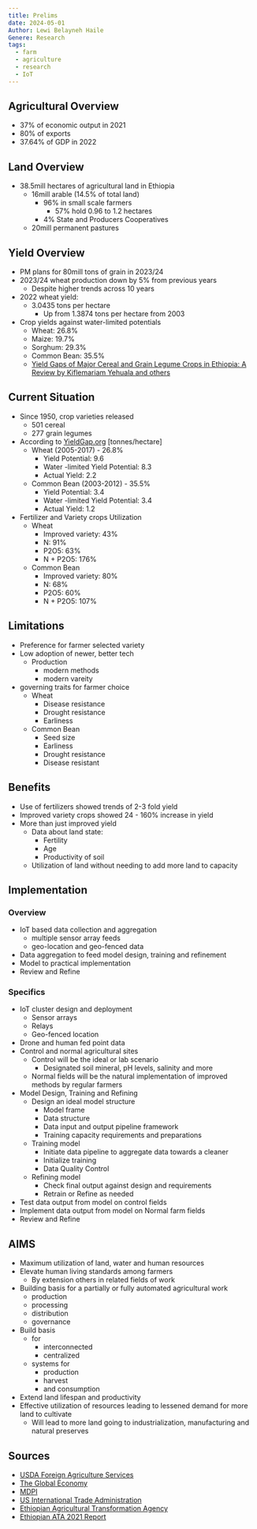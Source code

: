 ```yaml
---
title: Prelims
date: 2024-05-01
Author: Lewi Belayneh Haile
Genere: Research
tags:
  - farm
  - agriculture
  - research
  - IoT
---
```

## Agricultural Overview
- 37% of economic output in 2021
- 80% of exports
- 37.64% of GDP in 2022
## Land Overview
- 38.5mill hectares of agricultural land in Ethiopia
	- 16mill arable (14.5% of total land)
		- 96% in small scale farmers
			- 57% hold 0.96 to 1.2 hectares
		- 4% State and Producers Cooperatives
	- 20mill permanent pastures
## Yield Overview
- PM plans for 80mill tons of grain in 2023/24
- 2023/24 wheat production down by 5% from previous years
	- Despite higher trends across 10 years
- 2022 wheat yield:
	- 3.0435 tons per hectare
		- Up from 1.3874 tons per hectare from 2003
- Crop yields against water-limited potentials
	- Wheat: 26.8%
	- Maize: 19.7%
	- Sorghum: 29.3%
	- Common Bean: 35.5%
	- [Yield Gaps of Major Cereal and Grain Legume Crops in Ethiopia: A Review by Kiflemariam Yehuala and others](https://www.mdpi.com/1888362)

## Current Situation
- Since 1950, crop varieties released
	- 501 cereal
	- 277 grain legumes
- According to [YieldGap.org](https://yieldgap.org) [tonnes/hectare]
	- Wheat (2005-2017) - 26.8%
		- Yield Potential: 9.6
		- Water -limited Yield Potential: 8.3
		- Actual Yield: 2.2
	- Common Bean (2003-2012) - 35.5%
		- Yield Potential: 3.4
		- Water -limited Yield Potential: 3.4
		- Actual Yield: 1.2
- Fertilizer and Variety crops Utilization
	- Wheat
		- Improved variety: 43%
		- N: 91%
		- P2O5: 63%
		- N + P2O5: 176%
	- Common Bean
		- Improved variety: 80%
		- N: 68%
		- P2O5: 60%
		- N + P2O5: 107%
## Limitations
- Preference for farmer selected variety
- Low adoption of newer, better tech
	- Production
		- modern methods
		- modern vareity
- governing traits for farmer choice
	- Wheat
		- Disease resistance
		- Drought resistance
		- Earliness
	- Common Bean
		- Seed size
		- Earliness
		- Drought resistance
		- Disease resistant

## Benefits
- Use of fertilizers showed trends of 2-3 fold yield
- Improved variety crops showed 24 - 160% increase in yield 
- More than just improved yield
	- Data about land state:
		- Fertility
		- Age
		- Productivity of soil 
	- Utilization of land without needing to add more land to capacity

## Implementation
### Overview
- IoT based data collection and aggregation
	- multiple sensor array feeds
	- geo-location and geo-fenced data
- Data aggregation to feed model design, training and refinement
- Model to practical implementation
- Review and Refine

### Specifics
- IoT cluster design and deployment
	- Sensor arrays
	- Relays
	- Geo-fenced location
- Drone and human fed point data
- Control and normal agricultural sites
	- Control will be the ideal or lab scenario
		- Designated soil mineral, pH levels, salinity and more
	- Normal fields will be the natural implementation of improved methods by regular farmers
- Model Design, Training and Refining
	- Design an ideal model structure
		- Model frame
		- Data structure
		- Data input and output pipeline framework
		- Training capacity requirements and preparations
	- Training model
		- Initiate data pipeline to aggregate data towards a cleaner
		- Initialize training
		- Data  Quality Control
	- Refining model
		- Check final output against design and requirements
		- Retrain or Refine as needed
- Test data output from model on control fields
- Implement data output from model on Normal farm fields
- Review and Refine

## AIMS
- Maximum utilization of land, water and human resources
- Elevate human living standards among farmers
	- By extension others in related fields of work
- Building basis for a partially or fully automated agricultural work
	- production
	- processing
	- distribution
	- governance
- Build basis 
	- for 
		- interconnected
		- centralized 
	- systems for 
		- production
		- harvest
		- and consumption
- Extend land lifespan and productivity
- Effective utilization of resources leading to lessened demand for more land to cultivate 
	- Will lead to more land going to industrialization, manufacturing and natural preserves	

## Sources
- [USDA Foreign Agriculture Services](https://ipad.fas.usda.gov/countrysummary/Default.aspx?id=ET)
- [The Global Economy](https://www.theglobaleconomy.com/Ethiopia/forest_area/)
- [MDPI](https://www.mdpi.com/2073-4395/12/10/2528)
- [US International Trade Administration](https://www.trade.gov/country-commercial-guides/ethiopia-agricultural-sectors)
- [Ethiopian Agricultural Transformation Agency](https://www.ata.gov.et/)
- [Ethiopian ATA 2021 Report](https://drive.google.com/file/d/1KfTqqdA9iu0PsGpqM54K1O8roeooqgjH/view?usp=drivesdk)
